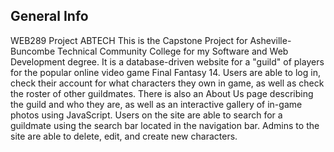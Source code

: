 ## General Info
WEB289 Project ABTECH
This is the Capstone Project for Asheville-Buncombe Technical Community College for my Software and Web Development degree.
It is a database-driven website for a "guild" of players for the popular online video game Final Fantasy 14.
Users are able to log in, check their account for what characters they own in game, as well as check the roster of other guildmates.
There is also an About Us page describing the guild and who they are, as well as an interactive gallery of in-game photos using JavaScript.
Users on the site are able to search for a guildmate using the search bar located in the navigation bar.
Admins to the site are able to delete, edit, and create new characters.
